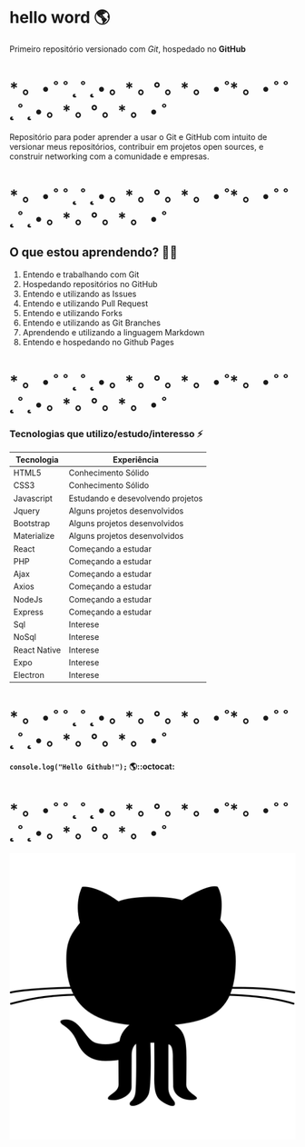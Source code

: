 # hello word :earth_americas:
Primeiro repositório versionado com *Git*, hospedado no **GitHub**
# * 。 • ˚ ˚ ˛ ˚ ˛ • 。* 。° 。* 。 • ˚* 。 • ˚ ˚ ˛ ˚ ˛ • 。* 。° 。* 。 • ˚
Repositório para poder aprender a usar o Git e GitHub com intuito de versionar meus repositórios, contribuir em projetos open sources, e construir networking com a comunidade e empresas.
# * 。 • ˚ ˚ ˛ ˚ ˛ • 。* 。° 。* 。 • ˚* 。 • ˚ ˚ ˛ ˚ ˛ • 。* 。° 。* 。 • ˚
## O que estou aprendendo? :man_student:
1. Entendo e trabalhando com Git
2. Hospedando repositórios no GitHub
3. Entendo e utilizando as Issues
4. Entendo e utilizando Pull Request
4. Entendo e utilizando Forks
5. Entendo e utilizando as Git Branches
6. Aprendendo e utilizando a linguagem Markdown
7. Entendo e hospedando no Github Pages
# * 。 • ˚ ˚ ˛ ˚ ˛ • 。* 。° 。* 。 • ˚* 。 • ˚ ˚ ˛ ˚ ˛ • 。* 。° 。* 。 • ˚
### Tecnologias que utilizo/estudo/interesso :zap:
Tecnologia | Experiência
---|---
HTML5 | Conhecimento Sólido
CSS3 | Conhecimento Sólido
Javascript | Estudando e desevolvendo projetos
Jquery | Alguns projetos desenvolvidos
Bootstrap | Alguns projetos desenvolvidos
Materialize | Alguns projetos desenvolvidos
React | Começando a estudar
PHP | Começando a estudar
Ajax | Começando a estudar
Axios | Começando a estudar
NodeJs | Começando a estudar
Express | Começando a estudar
Sql | Interese
NoSql | Interese
React Native | Interese
Expo | Interese
Electron | Interese
# * 。 • ˚ ˚ ˛ ˚ ˛ • 。* 。° 。* 。 • ˚* 。 • ˚ ˚ ˛ ˚ ˛ • 。* 。° 。* 。 • ˚
#### `console.log("Hello Github!");` :earth_americas:::octocat:
# * 。 • ˚ ˚ ˛ ˚ ˛ • 。* 。° 。* 。 • ˚* 。 • ˚ ˚ ˛ ˚ ˛ • 。* 。° 。* 。 • ˚
![Github/Octocat](images/octocat.png)
